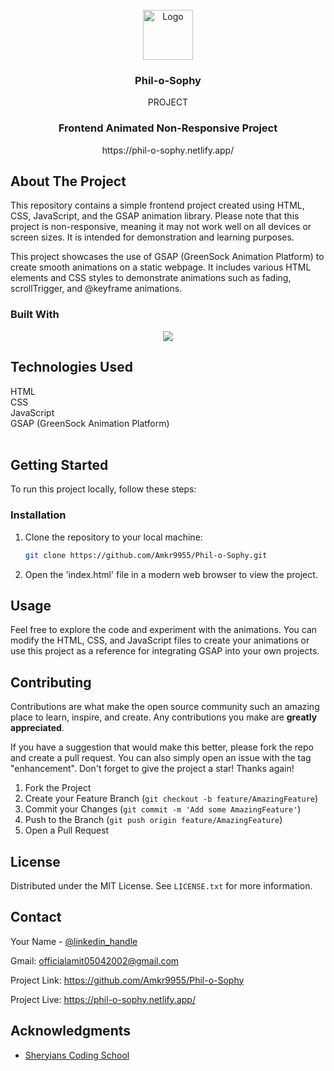 <!-- Improved compatibility of back to top link: See: https://github.com/othneildrew/Best-README-Template/pull/73 -->

<!--
*** Thanks for checking out the Best-README-Template. If you have a suggestion
*** that would make this better, please fork the repo and create a pull request
*** or simply open an issue with the tag "enhancement".
*** Don't forget to give the project a star!
*** Thanks again! Now go create something AMAZING! :D
-->



<!-- PROJECT SHIELDS -->
<!--
*** I'm using markdown "reference style" links for readability.
*** Reference links are enclosed in brackets [ ] instead of parentheses ( ).
*** See the bottom of this document for the declaration of the reference variables
*** for contributors-url, forks-url, etc. This is an optional, concise syntax you may use.
*** https://www.markdownguide.org/basic-syntax/#reference-style-links
-->



<!-- PROJECT LOGO -->
<br />
<div align="center">
  <a href="https://github.com/Amkr9955/Phil-o-Sophy">
    <img src="https://github.com/Amkr9955/Phil-o-Sophy/assets/92258606/d8ca812a-5d3c-4820-82d8-4a6f792d31cd" alt="Logo" width="80" height="80">
  </a>


<h3 align="center">Phil-o-Sophy</h3>

  <p align="center">
    PROJECT
    <br />
    <h3>Frontend Animated Non-Responsive Project</h3>
    <p>https://phil-o-sophy.netlify.app/</p>
    
    
  </p>
</div>



<!-- ABOUT THE PROJECT -->
## About The Project

<p>
This repository contains a simple frontend project created using HTML, CSS, JavaScript, and the GSAP animation library. Please note that this project is non-responsive, meaning it may not work well on all devices or screen sizes. It is intended for demonstration and learning purposes.
</p>
This project showcases the use of GSAP (GreenSock Animation Platform) to create smooth animations on a static webpage. It includes various HTML elements and CSS styles to demonstrate animations such as fading, scrollTrigger, and @keyframe animations.



### Built With
<p>



<p align="center">
  <a href="https://skillicons.dev">
    <img src="https://skillicons.dev/icons?i=github,js,html,css" />
  </a>
</p>

</p>

<h2>Technologies Used</h2>
HTML</br>
CSS</br>
JavaScript</br>
GSAP (GreenSock Animation Platform)</br>
</br>



<!-- GETTING STARTED -->
## Getting Started

To run this project locally, follow these steps:


### Installation
<p>

1. Clone the repository to your local machine:
   ```sh
   git clone https://github.com/Amkr9955/Phil-o-Sophy.git
   ```
2. Open the 'index.html' file in a modern web browser to view the project.

</p>





<!-- USAGE EXAMPLES -->
## Usage

Feel free to explore the code and experiment with the animations. You can modify the HTML, CSS, and JavaScript files to create your animations or use this project as a reference for integrating GSAP into your own projects.








<!-- CONTRIBUTING -->
## Contributing

Contributions are what make the open source community such an amazing place to learn, inspire, and create. Any contributions you make are **greatly appreciated**.

If you have a suggestion that would make this better, please fork the repo and create a pull request. You can also simply open an issue with the tag "enhancement".
Don't forget to give the project a star! Thanks again!

1. Fork the Project
2. Create your Feature Branch (`git checkout -b feature/AmazingFeature`)
3. Commit your Changes (`git commit -m 'Add some AmazingFeature'`)
4. Push to the Branch (`git push origin feature/AmazingFeature`)
5. Open a Pull Request





<!-- LICENSE -->
## License

Distributed under the MIT License. See `LICENSE.txt` for more information.





<!-- CONTACT -->
## Contact

Your Name - [@linkedin_handle](edin.com/in/amit-kumar-34b3981b4/) 
</br>


Gmail: officialamit05042002@gmail.com


Project Link: https://github.com/Amkr9955/Phil-o-Sophy

Project Live: https://phil-o-sophy.netlify.app/





<!-- ACKNOWLEDGMENTS -->
## Acknowledgments

* [Sheryians Coding School](https://sheryians.com/)




